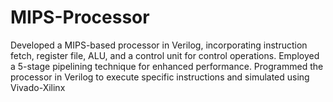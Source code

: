 # MIPS-Processor
Developed a MIPS-based processor in Verilog, incorporating instruction fetch, register file, ALU, and a control unit for control operations. 
Employed a 5-stage pipelining technique for enhanced performance. 
Programmed the processor in Verilog to execute specific instructions and simulated using Vivado-Xilinx
